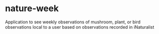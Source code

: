 # nature-week
Application to see weekly observations of mushroom, plant, or bird observations local to a user based on observations recorded in iNaturalist

